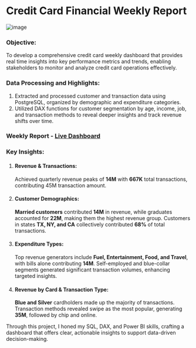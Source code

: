 # Credit Card Financial Weekly Report
![image](https://www.paypact.com/wp-content/uploads/2022/06/Img.svg)

### Objective:
To develop a comprehensive credit card weekly dashboard that provides real time insights into key performance metrics and trends, enabling stakeholders to monitor and analyze credit card operations effectively.

### Data Processing and Highlights:
1. Extracted and processed customer and transaction data using PostgreSQL, organized by demographic and expenditure categories.
2. Utilized DAX functions for customer segmentation by age, income, job, and transaction methods to reveal deeper insights and track revenue shifts over time.

### Weekly Report - [Live Dashboard](https://app.powerbi.com/view?r=eyJrIjoiMjAxNWI2ZGEtMTIyMC00ZDc0LTlhN2MtMjBlZjVlZTQxNzIxIiwidCI6IjkxOTkyOWJlLTVjNWUtNDYxMi05OTBkLTZmNzU5ZTcwNWI4MiJ9)

### Key Insights:
1. #### Revenue & Transactions:
   Achieved quarterly revenue peaks of **14M** with **667K** total transactions, contributing 45M transaction amount.

2. #### Customer Demographics:
   **Married customers** contributed **14M** in revenue, while graduates accounted for **22M**, making them the highest revenue group. Customers in states **TX, NY, and CA** collectively contributed **68%** of total transactions.

3. #### Expenditure Types:
   Top revenue generators include **Fuel, Entertainment, Food, and Travel**, with bills alone contributing **14M**. Self-employed and blue-collar segments generated significant transaction volumes, enhancing targeted insights.

4. #### Revenue by Card & Transaction Type:
   **Blue and Silver** cardholders made up the majority of transactions. Transaction methods revealed swipe as the most popular, generating **35M**, followed by chip and online.

Through this project, I honed my SQL, DAX, and Power BI skills, crafting a dashboard that offers clear, actionable insights to support data-driven decision-making.
